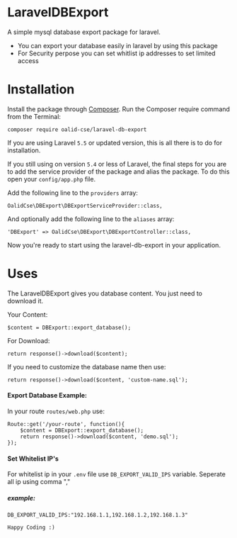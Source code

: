 # LaravelDBExport

A simple mysql database export package for laravel.

  - You can export your database easily in laravel by using this package
  - For Security perpose you can set whitlist ip addresses to set limited access

# Installation
Install the package through [Composer](http://getcomposer.org/). 
Run the Composer require command from the Terminal:
    
    composer require oalid-cse/laravel-db-export

If you are using Laravel `5.5` or updated version, this is all there is to do for installation.

If you still using on version `5.4` or less of Laravel, the final steps for you are to add the service provider of the package and alias the package. To do this open your `config/app.php` file.

Add the following line to the `providers` array:

	OalidCse\DBExport\DBExportServiceProvider::class,

And optionally add the following line to the `aliases` array:

    'DBExport' => OalidCse\DBExport\DBExportController::class,
    
Now you're ready to start using the laravel-db-export in your application.


# Uses

The LaravelDBExport gives you database content. You just need to download it.

Your Content:

    $content = DBExport::export_database();

For Download:

    return response()->download($content);

If you need to customize the database name then use:

    return response()->download($content, 'custom-name.sql');
    
#### Export Database Example:
In your route `routes/web.php` use:

    Route::get('/your-route', function(){
        $content = DBExport::export_database();
        return response()->download($content, 'demo.sql');
    });


#### Set Whitelist IP's

For whitelist ip in your `.env` file use `DB_EXPORT_VALID_IPS` variable.
Seperate all ip using comma ","
##### example: 

    DB_EXPORT_VALID_IPS:"192.168.1.1,192.168.1.2,192.168.1.3"


`Happy Coding :)`
